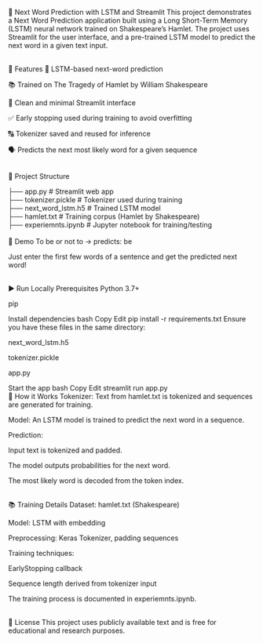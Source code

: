 🧠 Next Word Prediction with LSTM and Streamlit
This project demonstrates a Next Word Prediction application built using a Long Short-Term Memory (LSTM) neural network trained on Shakespeare’s Hamlet. The project uses Streamlit for the user interface, and a pre-trained LSTM model to predict the next word in a given text input.

<br>
📌 Features
🚀 LSTM-based next-word prediction

📚 Trained on The Tragedy of Hamlet by William Shakespeare

🧪 Clean and minimal Streamlit interface

✅ Early stopping used during training to avoid overfitting

🔠 Tokenizer saved and reused for inference

🗣️ Predicts the next most likely word for a given sequence

<br>
📁 Project Structure

├── app.py                # Streamlit web app <br>
├── tokenizer.pickle      # Tokenizer used during training<br>
├── next_word_lstm.h5     # Trained LSTM model<br>
├── hamlet.txt            # Training corpus (Hamlet by Shakespeare)<br>
├── experiemnts.ipynb     # Jupyter notebook for training/testing <br>
<br>
🧪 Demo
To be or not to → predicts: be

Just enter the first few words of a sentence and get the predicted next word!

<br>
▶️ Run Locally
Prerequisites
Python 3.7+

pip

Install dependencies
bash
Copy
Edit
pip install -r requirements.txt
Ensure you have these files in the same directory:

next_word_lstm.h5

tokenizer.pickle

app.py

Start the app
bash
Copy
Edit
streamlit run app.py
<br>
🧠 How it Works
Tokenizer: Text from hamlet.txt is tokenized and sequences are generated for training.

Model: An LSTM model is trained to predict the next word in a sequence.

Prediction:

Input text is tokenized and padded.

The model outputs probabilities for the next word.

The most likely word is decoded from the token index.

<br>
📚 Training Details
Dataset: hamlet.txt (Shakespeare)

Model: LSTM with embedding

Preprocessing: Keras Tokenizer, padding sequences

Training techniques:

EarlyStopping callback

Sequence length derived from tokenizer input

The training process is documented in experiemnts.ipynb.


<br>
📜 License
This project uses publicly available text and is free for educational and research purposes.
